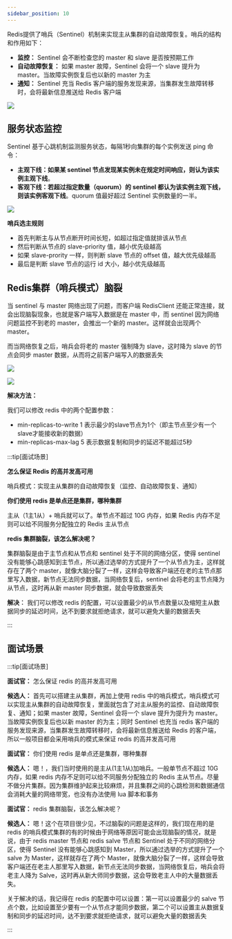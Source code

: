 ```yaml
---
sidebar_position: 10
---
```



Redis提供了哨兵（Sentinel）机制来实现主从集群的自动故障恢复。哨兵的结构和作用如下：

+ **监控：** Sentinel 会不断检查您的 master 和 slave 是否按预期工作
+ **自动故障恢复：** 如果 master 故障，Sentinel 会将一个 slave 提升为 master。当故障实例恢复后也以新的 master 为主
+ **通知：** Sentinel 充当 Redis 客户端的服务发现来源，当集群发生故障转移时，会将最新信息推送给 Redis 客户端

![](./image/image_78a9cff8-4b39-4e7a-af91-6ecd3498912d.png)

## 服务状态监控
Sentinel 基于心跳机制监测服务状态，每隔1秒向集群的每个实例发送 ping 命令：

+ **主观下线：**如果某 sentinel 节点发现某实例未在规定时间响应，则认为该实例**主观下线**。
+ **客观下线：**若超过指定数量（quorum）的 sentinel 都认为该实例主观下线，则该实例**客观下线**。quorum 值最好超过 Sentinel 实例数量的一半。

![](./image/image_67076457-b50a-49c8-a22c-8dad91cda615.png)

**哨兵选主规则**

+ 首先判断主与从节点断开时间长短，如超过指定值就排该从节点
+ 然后判断从节点的 slave-priority 值，越小优先级越高
+ 如果 slave-prority 一样，则判断 slave 节点的 offset 值，越大优先级越高
+ 最后是判断 slave 节点的运行 id 大小，越小优先级越高

## Redis集群（哨兵模式）脑裂
当 sentinel 与 master 网络出现了问题，而客户端 RedisClient 还能正常连接，就会出现脑裂现象，也就是客户端写入数据是在 master 中，而 sentinel 因为网络问题监控不到老的 master，会推出一个新的 master。这样就会出现两个 master。

而当网络恢复之后，哨兵会将老的 master 强制降为 slave，这时降为 slave 的节点会同步 master 数据，从而将之前客户端写入的数据丢失

![](./image/image_3e4f7be6-0966-4c20-8da6-59d686eb40a2.png)

![](./image/image_ea3341ad-3f49-47f6-b6d6-68ea86a09a1e.png)

**解决方法：**

我们可以修改 redis 中的两个配置参数：

+ min-replicas-to-write 1		表示最少的slave节点为1个（即主节点至少有一个slave才能接收新的数据）
+ min-replicas-max-lag 5		表示数据复制和同步的延迟不能超过5秒



:::tip[面试场景]

**怎么保证 Redis 的高并发高可用**

哨兵模式：实现主从集群的自动故障恢复（监控、自动故障恢复、通知）

**你们使用 redis 是单点还是集群，哪种集群**

主从（1主1从）+ 哨兵就可以了。单节点不超过 10G 内存，如果 Redis 内存不足则可以给不同服务分配独立的 Redis 主从节点

**redis 集群脑裂，该怎么解决呢？**

集群脑裂是由于主节点和从节点和 sentinel 处于不同的网络分区，使得 sentinel 没有能够心跳感知到主节点，所以通过选举的方式提升了一个从节点为主，这样就存在了两个 master，就像大脑分裂了一样，这样会导致客户端还在老的主节点那里写入数据，新节点无法同步数据，当网络恢复后，sentinel 会将老的主节点降为从节点，这时再从新 master 同步数据，就会导致数据丢失

**解决︰** 我们可以修改 redis 的配置，可以设置最少的从节点数量以及缩短主从数据同步的延迟时间，达不到要求就拒绝请求，就可以避免大量的数据丢失

:::



## 面试场景
:::tip[面试场景]

**面试官：** 怎么保证 redis 的高并发高可用

**候选人：** 首先可以搭建主从集群，再加上使用 redis 中的哨兵模式，哨兵模式可以实现主从集群的自动故障恢复，里面就包含了对主从服务的监控、自动故障恢复、通知；如果 master 故障，Sentinel 会将一个 slave 提升为提升为 master。当故障实例恢复后也以新 master 的为主；同时 Sentinel 也充当 redis 客户端的服务发现来源，当集群发生故障转移时，会将最新信息推送给 Redis 的客户端，所以一般项目都会采用哨兵的模式来保证 redis 的高并发高可用

**面试官：** 你们使用 redis 是单点还是集群，哪种集群

**候选人：** 嗯！，我们当时使用的是主从(1主1从)加哨兵。一般单节点不超过 10G 内存，如果 redis 内存不足则可以给不同服务分配独立的 Redis 主从节点。尽量不做分片集群。因为集群维护起来比较麻烦，并且集群之间的心跳检测和数据通信会消耗大量的网络带宽，也没有办法使用 lua 脚本和事务

**面试官：** redis 集群脑裂，该怎么解决呢？

**候选人：** 嗯！这个在项目很少见，不过脑裂的问题是这样的，我们现在用的是 redis 的哨兵模式集群的有的时候由于网络等原因可能会出现脑裂的情况，就是说，由于 redis master 节点和 redis salve 节点和 Sentinel 处于不同的网络分区，使得 Sentinel 没有能够心跳感知到 Master，所以通过选举的方式提升了一个 salve 为 Master，这样就存在了两个 Master，就像大脑分裂了一样，这样会导致客户端还在老主人那里写入数据，新节点无法同步数据，当网络恢复后，哨兵会将老主人降为 Salve，这时再从新大师同步数据，这会导致老主人中的大量数据丢失。

关于解决的话，我记得在 redis 的配置中可以设置：第一可以设置最少的 salve 节点个数，比如设置至少要有一个从节点才能同步数据，第二个可以设置主从数据复制和同步的延迟时间，达不到要求就拒绝请求，就可以避免大量的数据丢失

:::


